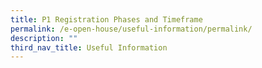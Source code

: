 ```yaml
---
title: P1 Registration Phases and Timeframe
permalink: /e-open-house/useful-information/permalink/
description: ""
third_nav_title: Useful Information
---
```

